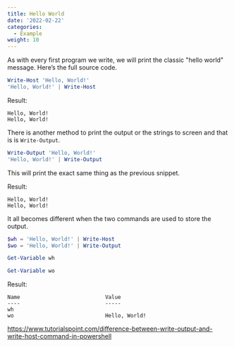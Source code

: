 ```yaml
---
title: Hello World
date: '2022-02-22'
categories:
  - Example
weight: 10
---
```


As with every first program we write, we will print the classic "hello world" message. Here’s the full source code.

```powershell
Write-Host 'Hello, World!'
'Hello, World!' | Write-Host
```

Result:

```
Hello, World!
Hello, World!
```

There is another method to print the output or the strings to screen and that is is `Write-Output`.

```powershell
Write-Output 'Hello, World!'
'Hello, World!' | Write-Output
```

This will print the exact same thing as the previous snippet.

Result:

```
Hello, World!
Hello, World!
```

It all becomes different when the two commands are used to store the output.

```powershell
$wh = 'Hello, World!' | Write-Host
$wo = 'Hello, World!' | Write-Output

Get-Variable wh

Get-Variable wo
```

Result:

```
Name                           Value
----                           -----
wh
wo                             Hello, World!
```

https://www.tutorialspoint.com/difference-between-write-output-and-write-host-command-in-powershell



